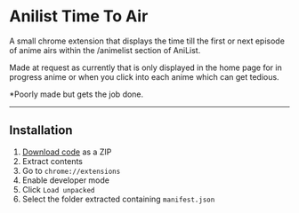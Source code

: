 # Anilist Time To Air
A small chrome extension that displays the time till the first or next episode of anime airs within the /animelist section of AniList.

Made at request as currently that is only displayed in the home page for in progress anime or when you click into each anime which can get tedious. 

*Poorly made but gets the job done.

---
## Installation
1. [Download code](https://github.com/RegexMC/Anilist-Time-To-Air/archive/refs/heads/master.zip) as a ZIP
2. Extract contents
3. Go to `chrome://extensions`
4. Enable developer mode
5. Click `Load unpacked`
6. Select the folder extracted containing `manifest.json`